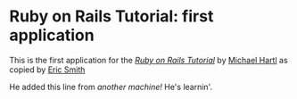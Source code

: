 # Ruby on Rails Tutorial: first application

This is the first application for the
[*Ruby on Rails Tutorial*](http://railstutorial.org/)
by [Michael Hartl](http://michaelhartl.com)
as copied by [Eric Smith](http://ericmsmith.com)

He added this line from *another machine!* He's learnin'.